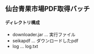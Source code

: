 ## 仙台青果市場PDF取得バッチ

#### ディレクトリ構成 ####
 - downloader.jar … 実行ファイル
 - seikapdf … ダウンロードしたpdf
 - log … log.txt
